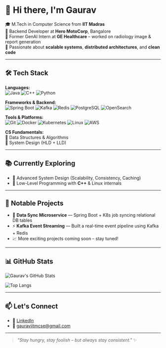 # 👋 Hi there, I'm Gaurav 

🎓 M.Tech in Computer Science from **IIT Madras**  
💼 Backend Developer at **Hero MotoCorp**, Bangalore  
🧠 Former GenAI Intern at **GE Healthcare** – worked on radiology image & report generation  
🚀 Passionate about **scalable systems**, **distributed architectures**, and **clean code**

---

## 🛠 Tech Stack

**Languages:**  
![Java](https://img.shields.io/badge/Java-ED8B00?style=flat&logo=java&logoColor=white)
![C++](https://img.shields.io/badge/C++-00599C?style=flat&logo=c%2B%2B&logoColor=white)
![Python](https://img.shields.io/badge/Python-3776AB?style=flat&logo=python&logoColor=white)

**Frameworks & Backend:**  
![Spring Boot](https://img.shields.io/badge/Spring%20Boot-6DB33F?style=flat&logo=spring-boot&logoColor=white)
![Kafka](https://img.shields.io/badge/Kafka-231F20?style=flat&logo=apache-kafka&logoColor=white)
![Redis](https://img.shields.io/badge/Redis-DC382D?style=flat&logo=redis&logoColor=white)
![PostgreSQL](https://img.shields.io/badge/PostgreSQL-4169E1?style=flat&logo=postgresql&logoColor=white)
![OpenSearch](https://img.shields.io/badge/OpenSearch-005EB8?style=flat&logo=elasticsearch&logoColor=white)

**Tools & Platforms:**  
![Git](https://img.shields.io/badge/Git-F05032?style=flat&logo=git&logoColor=white)
![Docker](https://img.shields.io/badge/Docker-2496ED?style=flat&logo=docker&logoColor=white)
![Kubernetes](https://img.shields.io/badge/Kubernetes-326CE5?style=flat&logo=kubernetes&logoColor=white)
![Linux](https://img.shields.io/badge/Linux-FCC624?style=flat&logo=linux&logoColor=black)
![AWS](https://img.shields.io/badge/AWS-232F3E?style=flat&logo=amazon-aws&logoColor=white)

**CS Fundamentals:**  
🧩 Data Structures & Algorithms  
🧠 System Design (HLD + LLD)

---

## 📚 Currently Exploring

- 🧱 Advanced System Design (Scalability, Consistency, Caching)
- 🧵 Low-Level Programming with **C++** & Linux internals

---

## 🌟 Notable Projects

- 🔁 **Data Sync Microservice** — Spring Boot + K8s job syncing relational DB tables  
- ⚡ **Kafka Event Streaming** — Built a real-time event pipeline using Kafka + Redis  
- 📈 More exciting projects coming soon – stay tuned!

---

## 📊 GitHub Stats

![Gaurav's GitHub Stats](https://github-readme-stats.vercel.app/api?username=gauravbyte&show_icons=true&theme=github_dark&hide_border=true&count_private=true)

![Top Langs](https://github-readme-stats.vercel.app/api/top-langs/?username=gauravbyte&layout=compact&theme=github_dark&hide_border=true)

---

## 📫 Let's Connect

- 🔗 [LinkedIn](https://www.linkedin.com/in/gauravbyte/)
- 📧 gauraviitmcse@gmail.com

---

> _"Stay hungry, stay foolish – but always stay consistent."_ ✨
